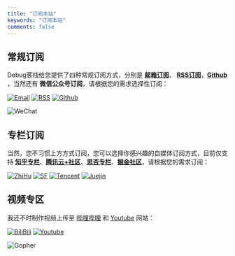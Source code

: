 ```yaml
---
title: "订阅本站"
keywords: "订阅本站"
comments: false
---
```


## 常规订阅

Debug客栈给您提供了四种常规订阅方式，分别是 **[邮箱订阅](https://mailchi.mp/510cad3f229f/debuginn)**、 **[RSS订阅](https://blog.debuginn.com/index.xml)**，**[Github](https://github.com/debuginn)** ，当然还有 **微信公众号订阅**，请根据您的需求选择性订阅：

[![Email](https://img.shields.io/badge/Email订阅(推荐)-9933ff?logo=mailchimp&logoColor=white&style=for-the-badge)](https://mailchi.mp/510cad3f229f/debuginn)
[![RSS](https://img.shields.io/badge/RSS订阅(经典)-ff6600?logo=rss&logoColor=white&style=for-the-badge)](https://blog.debuginn.com/index.xml)
[![Github](https://img.shields.io/badge/Github(Follow)-000000?logo=github&logoColor=white&style=for-the-badge)](https://github.com/debuginn)

![WeChat](https://webp.debuginn.com/202302202248422.png)

## 专栏订阅

当然，您不习惯上方方式订阅，您可以选择你感兴趣的自媒体订阅方式，目前仅支持 **[知乎专栏](https://www.zhihu.com/people/debuginn/posts)**、**[腾讯云+社区](https://cloud.tencent.com/developer/column/83947)**、**[思否专栏](https://segmentfault.com/blog/debuginn)**、**[掘金社区](https://juejin.cn/user/817692380500702/posts)**，请根据您的需求订阅：

[![ZhiHu](https://img.shields.io/badge/知乎专栏(156关注)-0040ff?logo=zhihu&logoColor=white&style=for-the-badge)](https://www.zhihu.com/people/debuginn/posts)
[![SF](https://img.shields.io/badge/思否社区(622关注)-145214?logo=go&logoColor=white&style=for-the-badge)](https://segmentfault.com/blog/debuginn)
[![Tencent](https://img.shields.io/badge/腾讯社区(083关注)-7f00ff?logo=icloud&logoColor=white&style=for-the-badge)](https://cloud.tencent.com/developer/column/83947)
[![Juejin](https://img.shields.io/badge/掘金社区(007关注)-007FFF?logo=juejin&logoColor=white&style=for-the-badge)](https://juejin.cn/user/817692380500702/posts)

## 视频专区

我还不时制作视频上传至 [哔哩哔哩](https://space.bilibili.com/238989334) 和 [Youtube]([http](https://www.youtube.com/@debuginn)) 网站：

[![BiliBili](https://img.shields.io/badge/Bilibili-ff0066?logo=bilibili&logoColor=white&style=for-the-badge)](https://space.bilibili.com/238989334)
[![Youtube](https://img.shields.io/badge/Youtube-ff0000?logo=youtube&logoColor=white&style=for-the-badge)](https://www.youtube.com/@debuginn)

![Gopher](https://webp.debuginn.com/202303022149399.png)